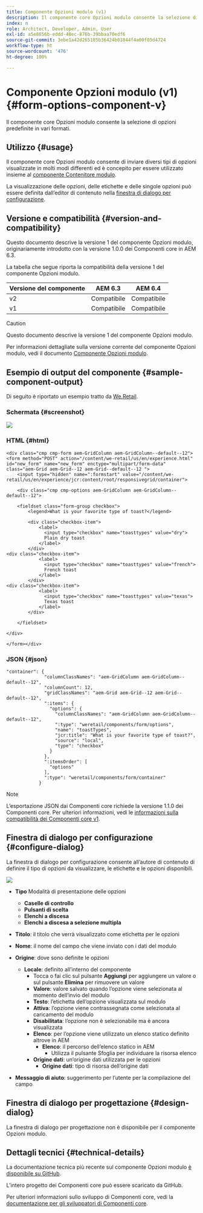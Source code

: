 ```yaml
---
title: Componente Opzioni modulo (v1)
description: Il componente core Opzioni modulo consente la selezione di opzioni predefinite in vari formati.
index: n
role: Architect, Developer, Admin, User
exl-id: a5e8656b-eddd-48ec-876b-39bbaa70edf6
source-git-commit: 3ebe1a42d265185b36424b01844f4a00f05d4724
workflow-type: ht
source-wordcount: '476'
ht-degree: 100%

---
```


# Componente Opzioni modulo (v1) {#form-options-component-v}

Il componente core Opzioni modulo consente la selezione di opzioni predefinite in vari formati.

## Utilizzo {#usage}

Il componente core Opzioni modulo consente di inviare diversi tipi di opzioni visualizzate in molti modi differenti ed è concepito per essere utilizzato insieme al [componente Contenitore modulo](form-container-v1.md).

La visualizzazione delle opzioni, delle etichette e delle singole opzioni può essere definita dall’editor di contenuto nella [finestra di dialogo per configurazione](#configure-dialog).

## Versione e compatibilità {#version-and-compatibility}

Questo documento descrive la versione 1 del componente Opzioni modulo, originariamente introdotto con la versione 1.0.0 dei Componenti core in AEM 6.3.

La tabella che segue riporta la compatibilità della versione 1 del componente Opzioni modulo.

| Versione del componente | AEM 6.3 | AEM 6.4 |
|--- |--- |--- |
| v2 | Compatibile | Compatibile |
| v1 | Compatibile | Compatibile |

>[!CAUTION]
>
>Questo documento descrive la versione 1 del componente Opzioni modulo.
>
>Per informazioni dettagliate sulla versione corrente del componente Opzioni modulo, vedi il documento [Componente Opzioni modulo](/help/components/forms/form-options.md).

## Esempio di output del componente {#sample-component-output}

Di seguito è riportato un esempio tratto da [We.Retail](https://experienceleague.adobe.com/docs/experience-manager-64/developing/bestpractices/we-retail/we-retail.html?lang=it).

### Schermata {#screenshot}

![](/help/assets/chlimage_1-89.png)

### HTML {#html}

```
<div class="cmp cmp-form aem-GridColumn aem-GridColumn--default--12">
<form method="POST" action="/content/we-retail/us/en/experience.html" id="new_form" name="new_form" enctype="multipart/form-data" class="aem-Grid aem-Grid--12 aem-Grid--default--12 ">
    <input type="hidden" name=":formstart" value="/content/we-retail/us/en/experience/jcr:content/root/responsivegrid/container">
    
    <div class="cmp cmp-options aem-GridColumn aem-GridColumn--default--12">

    <fieldset class="form-group checkbox">
        <legend>What is your favorite type of toast?</legend>
        
        <div class="checkbox-item">
            <label>
              <input type="checkbox" name="toasttypes" value="dry">
              Plain dry toast
            </label>
        </div>
<div class="checkbox-item">
            <label>
              <input type="checkbox" name="toasttypes" value="french">
              French toast
            </label>
        </div>
<div class="checkbox-item">
            <label>
              <input type="checkbox" name="toasttypes" value="texas">
              Texas toast
            </label>
        </div>

    </fieldset>
    
</div>
    
</form></div>
```

### JSON {#json}

```
"container": {
              "columnClassNames": "aem-GridColumn aem-GridColumn--default--12",
              "columnCount": 12,
              "gridClassNames": "aem-Grid aem-Grid--12 aem-Grid--default--12",
              ":items": {
                "options": {
                  "columnClassNames": "aem-GridColumn aem-GridColumn--default--12",
                  ":type": "weretail/components/form/options",
                  "name": "toastTypes",
                  "jcr:title": "What is your favorite type of toast?",
                  "source": "local",
                  "type": "checkbox"
                }
              },
              ":itemsOrder": [
                "options"
              ],
              ":type": "weretail/components/form/container"
            }
```

>[!NOTE]
>
>L’esportazione JSON dai Componenti core richiede la versione 1.1.0 dei Componenti core. Per ulteriori informazioni, vedi le [informazioni sulla compatibilità dei Componenti core v1](/help/versions.md).

## Finestra di dialogo per configurazione {#configure-dialog}

La finestra di dialogo per configurazione consente all’autore di contenuto di definire il tipo di opzioni da visualizzare, le etichette e le opzioni disponibili.

![](/help/assets/chlimage_1-90.png)

* **Tipo**
Modalità di presentazione delle opzioni

   * **Caselle di controllo**
   * **Pulsanti di scelta**
   * **Elenchi a discesa**
   * **Elenchi a discesa a selezione multipla**

* **Titolo**: il titolo che verrà visualizzato come etichetta per le opzioni
* **Nome**: il nome del campo che viene inviato con i dati del modulo
* **Origine**: dove sono definite le opzioni

   * **Locale**: definito all’interno del componente
      * Tocca o fai clic sul pulsante **Aggiungi** per aggiungere un valore o sul pulsante **Elimina** per rimuovere un valore
      * **Valore**: valore salvato quando l’opzione viene selezionata al momento dell’invio del modulo
      * **Testo**: l’etichetta dell’opzione visualizzata sul modulo
      * **Attiva**: l’opzione viene contrassegnata come selezionata al caricamento del modulo
      * **Disabilitata**: l’opzione non è selezionabile ma è ancora visualizzata
      * **Elenco**: per l’opzione viene utilizzato un elenco statico definito altrove in AEM
         * **Elenco**: il percorso dell’elenco statico in AEM
            * Utilizza il pulsante Sfoglia per individuare la risorsa elenco
      * **Origine dati**: un’origine dati utilizzata per le opzioni
         * **Origine dati**: tipo di risorsa dell’origine dati
* **Messaggio di aiuto**: suggerimento per l’utente per la compilazione del campo

## Finestra di dialogo per progettazione {#design-dialog}

La finestra di dialogo per progettazione non è disponibile per il componente Opzioni modulo.

## Dettagli tecnici {#technical-details}

La documentazione tecnica più recente sul componente Opzioni modulo [è disponibile su GitHub](https://github.com/adobe/aem-core-wcm-components/tree/master/content/src/content/jcr_root/apps/core/wcm/components/form/options/v1/options).

L’intero progetto dei Componenti core può essere scaricato da GitHub.

Per ulteriori informazioni sullo sviluppo di Componenti core, vedi la [documentazione per gli sviluppatori di Componenti core](/help/developing/overview.md).
